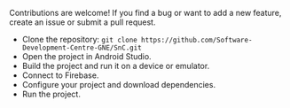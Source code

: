 Contributions are welcome! If you find a bug or want to add a new feature, create an issue or submit a pull request.

- Clone the repository: `git clone https://github.com/Software-Development-Centre-GNE/SnC.git`
- Open the project in Android Studio.
- Build the project and run it on a device or emulator.
- Connect to Firebase.
- Configure your project and download dependencies.
- Run the project.
